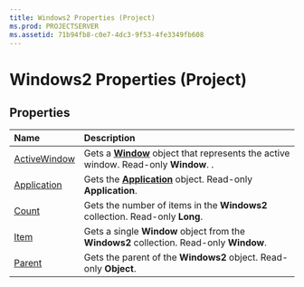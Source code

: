 ```yaml
---
title: Windows2 Properties (Project)
ms.prod: PROJECTSERVER
ms.assetid: 71b94fb8-c0e7-4dc3-9f53-4fe3349fb608
---
```



# Windows2 Properties (Project)

## Properties



|**Name**|**Description**|
|:-----|:-----|
|[ActiveWindow](windows2-activewindow-property-project.md)|Gets a  **[Window](window-object-project.md)** object that represents the active window. Read-only **Window**. .|
|[Application](windows2-application-property-project.md)|Gets the  **[Application](application-object-project.md)** object. Read-only **Application**.|
|[Count](windows2-count-property-project.md)|Gets the number of items in the  **Windows2** collection. Read-only **Long**.|
|[Item](windows2-item-property-project.md)|Gets a single  **Window** object from the **Windows2** collection. Read-only **Window**.|
|[Parent](windows2-parent-property-project.md)|Gets the parent of the  **Windows2** object. Read-only **Object**.|

